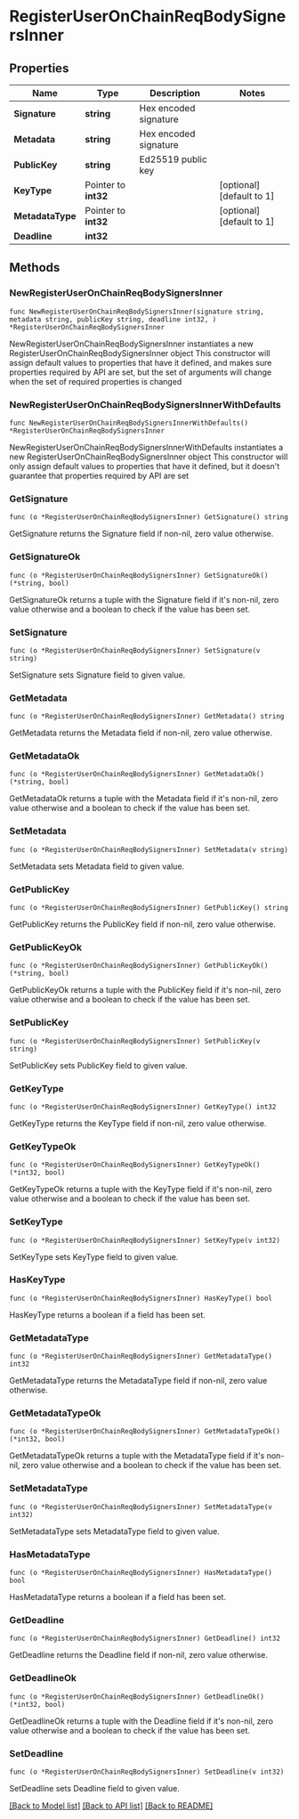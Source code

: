 # RegisterUserOnChainReqBodySignersInner

## Properties

Name | Type | Description | Notes
------------ | ------------- | ------------- | -------------
**Signature** | **string** | Hex encoded signature | 
**Metadata** | **string** | Hex encoded signature | 
**PublicKey** | **string** | Ed25519 public key | 
**KeyType** | Pointer to **int32** |  | [optional] [default to 1]
**MetadataType** | Pointer to **int32** |  | [optional] [default to 1]
**Deadline** | **int32** |  | 

## Methods

### NewRegisterUserOnChainReqBodySignersInner

`func NewRegisterUserOnChainReqBodySignersInner(signature string, metadata string, publicKey string, deadline int32, ) *RegisterUserOnChainReqBodySignersInner`

NewRegisterUserOnChainReqBodySignersInner instantiates a new RegisterUserOnChainReqBodySignersInner object
This constructor will assign default values to properties that have it defined,
and makes sure properties required by API are set, but the set of arguments
will change when the set of required properties is changed

### NewRegisterUserOnChainReqBodySignersInnerWithDefaults

`func NewRegisterUserOnChainReqBodySignersInnerWithDefaults() *RegisterUserOnChainReqBodySignersInner`

NewRegisterUserOnChainReqBodySignersInnerWithDefaults instantiates a new RegisterUserOnChainReqBodySignersInner object
This constructor will only assign default values to properties that have it defined,
but it doesn't guarantee that properties required by API are set

### GetSignature

`func (o *RegisterUserOnChainReqBodySignersInner) GetSignature() string`

GetSignature returns the Signature field if non-nil, zero value otherwise.

### GetSignatureOk

`func (o *RegisterUserOnChainReqBodySignersInner) GetSignatureOk() (*string, bool)`

GetSignatureOk returns a tuple with the Signature field if it's non-nil, zero value otherwise
and a boolean to check if the value has been set.

### SetSignature

`func (o *RegisterUserOnChainReqBodySignersInner) SetSignature(v string)`

SetSignature sets Signature field to given value.


### GetMetadata

`func (o *RegisterUserOnChainReqBodySignersInner) GetMetadata() string`

GetMetadata returns the Metadata field if non-nil, zero value otherwise.

### GetMetadataOk

`func (o *RegisterUserOnChainReqBodySignersInner) GetMetadataOk() (*string, bool)`

GetMetadataOk returns a tuple with the Metadata field if it's non-nil, zero value otherwise
and a boolean to check if the value has been set.

### SetMetadata

`func (o *RegisterUserOnChainReqBodySignersInner) SetMetadata(v string)`

SetMetadata sets Metadata field to given value.


### GetPublicKey

`func (o *RegisterUserOnChainReqBodySignersInner) GetPublicKey() string`

GetPublicKey returns the PublicKey field if non-nil, zero value otherwise.

### GetPublicKeyOk

`func (o *RegisterUserOnChainReqBodySignersInner) GetPublicKeyOk() (*string, bool)`

GetPublicKeyOk returns a tuple with the PublicKey field if it's non-nil, zero value otherwise
and a boolean to check if the value has been set.

### SetPublicKey

`func (o *RegisterUserOnChainReqBodySignersInner) SetPublicKey(v string)`

SetPublicKey sets PublicKey field to given value.


### GetKeyType

`func (o *RegisterUserOnChainReqBodySignersInner) GetKeyType() int32`

GetKeyType returns the KeyType field if non-nil, zero value otherwise.

### GetKeyTypeOk

`func (o *RegisterUserOnChainReqBodySignersInner) GetKeyTypeOk() (*int32, bool)`

GetKeyTypeOk returns a tuple with the KeyType field if it's non-nil, zero value otherwise
and a boolean to check if the value has been set.

### SetKeyType

`func (o *RegisterUserOnChainReqBodySignersInner) SetKeyType(v int32)`

SetKeyType sets KeyType field to given value.

### HasKeyType

`func (o *RegisterUserOnChainReqBodySignersInner) HasKeyType() bool`

HasKeyType returns a boolean if a field has been set.

### GetMetadataType

`func (o *RegisterUserOnChainReqBodySignersInner) GetMetadataType() int32`

GetMetadataType returns the MetadataType field if non-nil, zero value otherwise.

### GetMetadataTypeOk

`func (o *RegisterUserOnChainReqBodySignersInner) GetMetadataTypeOk() (*int32, bool)`

GetMetadataTypeOk returns a tuple with the MetadataType field if it's non-nil, zero value otherwise
and a boolean to check if the value has been set.

### SetMetadataType

`func (o *RegisterUserOnChainReqBodySignersInner) SetMetadataType(v int32)`

SetMetadataType sets MetadataType field to given value.

### HasMetadataType

`func (o *RegisterUserOnChainReqBodySignersInner) HasMetadataType() bool`

HasMetadataType returns a boolean if a field has been set.

### GetDeadline

`func (o *RegisterUserOnChainReqBodySignersInner) GetDeadline() int32`

GetDeadline returns the Deadline field if non-nil, zero value otherwise.

### GetDeadlineOk

`func (o *RegisterUserOnChainReqBodySignersInner) GetDeadlineOk() (*int32, bool)`

GetDeadlineOk returns a tuple with the Deadline field if it's non-nil, zero value otherwise
and a boolean to check if the value has been set.

### SetDeadline

`func (o *RegisterUserOnChainReqBodySignersInner) SetDeadline(v int32)`

SetDeadline sets Deadline field to given value.



[[Back to Model list]](../README.md#documentation-for-models) [[Back to API list]](../README.md#documentation-for-api-endpoints) [[Back to README]](../README.md)


